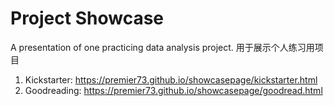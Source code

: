 # Project Showcase
A presentation of one practicing data analysis project.
用于展示个人练习用项目
1. Kickstarter: https://premier73.github.io/showcasepage/kickstarter.html
2. Goodreading: https://premier73.github.io/showcasepage/goodread.html

